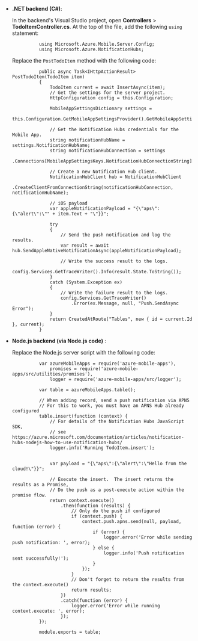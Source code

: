 
+ **.NET backend (C#)**:  

	In the backend's Visual Studio project, open **Controllers** > **TodoItemController.cs**. At the top of the file, add the following `using` statement:


                using Microsoft.Azure.Mobile.Server.Config;
                using Microsoft.Azure.NotificationHubs;


	Replace the `PostTodoItem` method with the following code:  

      
                public async Task<IHttpActionResult> PostTodoItem(TodoItem item)
                {
                    TodoItem current = await InsertAsync(item);
                    // Get the settings for the server project.
                    HttpConfiguration config = this.Configuration;
        
                    MobileAppSettingsDictionary settings = 
                        this.Configuration.GetMobileAppSettingsProvider().GetMobileAppSettings();
        
                    // Get the Notification Hubs credentials for the Mobile App.
                    string notificationHubName = settings.NotificationHubName;
                    string notificationHubConnection = settings
                        .Connections[MobileAppSettingsKeys.NotificationHubConnectionString].ConnectionString;
        
                    // Create a new Notification Hub client.
                    NotificationHubClient hub = NotificationHubClient
                    .CreateClientFromConnectionString(notificationHubConnection, notificationHubName);
        
                    // iOS payload
                    var appleNotificationPayload = "{\"aps\":{\"alert\":\"" + item.Text + "\"}}";
        
                    try
                    {
                        // Send the push notification and log the results.
                        var result = await hub.SendAppleNativeNotificationAsync(appleNotificationPayload);
        
                        // Write the success result to the logs.
                        config.Services.GetTraceWriter().Info(result.State.ToString());
                    }
                    catch (System.Exception ex)
                    {
                        // Write the failure result to the logs.
                        config.Services.GetTraceWriter()
                            .Error(ex.Message, null, "Push.SendAsync Error");
                    }
                    return CreatedAtRoute("Tables", new { id = current.Id }, current);
                }


+ **Node.js backend (via Node.js code)** :  
	
	Replace the Node.js server script with the following code:


                var azureMobileApps = require('azure-mobile-apps'),
                    promises = require('azure-mobile-apps/src/utilities/promises'),
                    logger = require('azure-mobile-apps/src/logger');
                
                var table = azureMobileApps.table();
                
                // When adding record, send a push notification via APNS
                // For this to work, you must have an APNS Hub already configured
                table.insert(function (context) {
                    // For details of the Notification Hubs JavaScript SDK, 
                    // see https://azure.microsoft.com/documentation/articles/notification-hubs-nodejs-how-to-use-notification-hubs/
                    logger.info('Running TodoItem.insert');
                    

                    var payload = "{\"aps\":{\"alert\":\"Hello from the cloud!\"}}";
                    
                    // Execute the insert.  The insert returns the results as a Promise,
                    // Do the push as a post-execute action within the promise flow.
                    return context.execute()
                        .then(function (results) {
                            // Only do the push if configured
                            if (context.push) {
                                context.push.apns.send(null, payload, function (error) {
                                    if (error) {
                                        logger.error('Error while sending push notification: ', error);
                                    } else {
                                        logger.info('Push notification sent successfully!');
                                    }
                                });
                            }
                            // Don't forget to return the results from the context.execute()
                            return results;
                        })
                        .catch(function (error) {
                            logger.error('Error while running context.execute: ', error);
                        });
                });
                
                module.exports = table;


